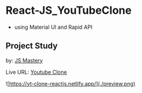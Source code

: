 # React-JS_YouTubeClone

- using Material UI and Rapid API
## Project Study

by: [JS Mastery](https://www.youtube.com/watch?v=FHTbsZEJspU&t=2774s)


Live URL: [Youtube Clone](https://yt-clone-reactjs.netlify.app/)


![https://yt-clone-reactjs.netlify.app/](./preview.png)

